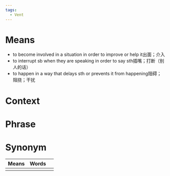 ```yaml
---
tags:
  - Vent
---
```

# Means
- to become involved in a situation in order to improve or help it出面；介入
- to interrupt sb when they are speaking in order to say sth插嘴；打断（别人的话）
- to happen in a way that delays sth or prevents it from happening阻碍；阻挠；干扰
# Context

# Phrase

# Synonym
| Means | Words |     |
| ----- | ----- | --- |
|       |       |     |
